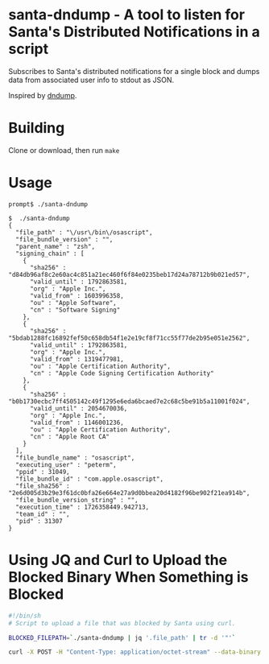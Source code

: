 # santa-dndump - A tool to listen for Santa's Distributed Notifications in a script

Subscribes to Santa's distributed notifications for a single block and dumps
data from associated user info to stdout as JSON.

Inspired by [dndump](https://github.com/nktzbkv/dndump).

# Building 

Clone or download, then run `make`

# Usage 

```
prompt$ ./santa-dndump

$  ./santa-dndump 
{
  "file_path" : "\/usr\/bin\/osascript",
  "file_bundle_version" : "",
  "parent_name" : "zsh",
  "signing_chain" : [
    {
      "sha256" : "d84db96af8c2e60ac4c851a21ec460f6f84e0235beb17d24a78712b9b021ed57",
      "valid_until" : 1792863581,
      "org" : "Apple Inc.",
      "valid_from" : 1603996358,
      "ou" : "Apple Software",
      "cn" : "Software Signing"
    },
    {
      "sha256" : "5bdab1288fc16892fef50c658db54f1e2e19cf8f71cc55f77de2b95e051e2562",
      "valid_until" : 1792863581,
      "org" : "Apple Inc.",
      "valid_from" : 1319477981,
      "ou" : "Apple Certification Authority",
      "cn" : "Apple Code Signing Certification Authority"
    },
    {
      "sha256" : "b0b1730ecbc7ff4505142c49f1295e6eda6bcaed7e2c68c5be91b5a11001f024",
      "valid_until" : 2054670036,
      "org" : "Apple Inc.",
      "valid_from" : 1146001236,
      "ou" : "Apple Certification Authority",
      "cn" : "Apple Root CA"
    }
  ],
  "file_bundle_name" : "osascript",
  "executing_user" : "peterm",
  "ppid" : 31049,
  "file_bundle_id" : "com.apple.osascript",
  "file_sha256" : "2e6d005d3b29e3f61dc0bfa26e664e27a9d0bbea20d4182f96be902f21ea914b",
  "file_bundle_version_string" : "",
  "execution_time" : 1726358449.942713,
  "team_id" : "",
  "pid" : 31307
}
```

# Using JQ and Curl to Upload the Blocked Binary When Something is Blocked

```bash
#!/bin/sh
# Script to upload a file that was blocked by Santa using curl.

BLOCKED_FILEPATH=`./santa-dndump | jq '.file_path' | tr -d '"'`

curl -X POST -H "Content-Type: application/octet-stream" --data-binary "@$BLOCKED_FILEPATH" https://example.com/upload
```

